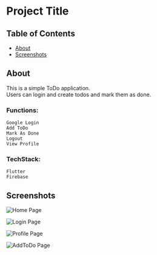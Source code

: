 # Project Title

## Table of Contents

- [About](#about)
- [Screenshots](#getting_started)

## About <a name = "about"></a>

This is a simple ToDo application.\
Users can login and create todos and mark them as done.

### Functions:

    Google Login
    Add ToDo
    Mark As Done
    Logout
    View Profile

### TechStack:

    Flutter
    Firebase

## Screenshots <a name = "getting_started"></a>



![Home Page](/screenshots/ToDo.jpeg?raw=true) 

![Login Page](/screenshots/login.jpeg?raw=true) 

![Profile Page](/screenshots/profile.jpeg?raw=true) 

![AddToDo Page](/screenshots/addToDo.jpeg?raw=true)

